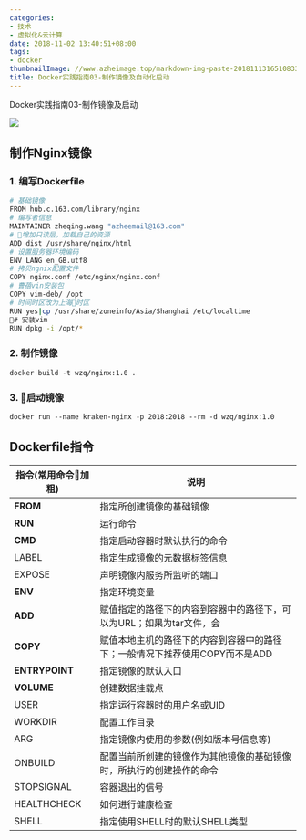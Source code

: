 ```yaml
---
categories:
- 技术
- 虚拟化&云计算
date: 2018-11-02 13:40:51+08:00
tags:
- docker
thumbnailImage: //www.azheimage.top/markdown-img-paste-2018111316510833.png
title: Docker实践指南03-制作镜像及自动化启动
---
```


Docker实践指南03-制作镜像及启动
<!--more-->

![](https://www.azheimage.top/markdown-img-paste-20181101182650845.png)
## 制作Nginx镜像
### 1. 编写Dockerfile
```bash
# 基础镜像
FROM hub.c.163.com/library/nginx
# 编写者信息
MAINTAINER zheqing.wang "azheemail@163.com"
# 增加只读层，加载自己的资源
ADD dist /usr/share/nginx/html
# 设置服务器环境编码
ENV LANG en_GB.utf8
# 拷贝ngnix配置文件
COPY nginx.conf /etc/nginx/nginx.conf
# 曹蓓vin安装包
COPY vim-deb/ /opt
# 时间时区改为上海时区
RUN yes|cp /usr/share/zoneinfo/Asia/Shanghai /etc/localtime
# 安装vim
RUN dpkg -i /opt/*
```
### 2. 制作镜像
`docker build -t wzq/nginx:1.0 .`

### 3. 启动镜像
`docker run --name kraken-nginx -p 2018:2018 --rm -d wzq/nginx:1.0`

## Dockerfile指令
|指令(常用命令加粗)|说明|
|-|-|
|**FROM**|指定所创建镜像的基础镜像
|**RUN**|运行命令
|**CMD**|指定启动容器时默认执行的命令
|LABEL|指定生成镜像的元数据标签信息
|EXPOSE|声明镜像内服务所监听的端口
|**ENV**|指定环境变量
|**ADD**|赋值指定的<src>路径下的内容到容器中的<dest>路径下，<src>可以为URL；如果为tar文件，会|自动解压到<dest>路径下
|**COPY**|赋值本地主机的<scr>路径下的内容到容器中的<dest>路径下；一般情况下推荐使用COPY而不是ADD
|**ENTRYPOINT**|指定镜像的默认入口
|**VOLUME**|创建数据挂载点
|USER|指定运行容器时的用户名或UID
|WORKDIR|配置工作目录
|ARG|指定镜像内使用的参数(例如版本号信息等)
|ONBUILD|配置当前所创建的镜像作为其他镜像的基础镜像时，所执行的创建操作的命令
|STOPSIGNAL|容器退出的信号
|HEALTHCHECK|如何进行健康检查
|SHELL|指定使用SHELL时的默认SHELL类型
